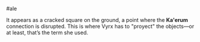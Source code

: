 #ale 

It appears as a cracked square on the ground, a point where the **Ka'erum** connection is disrupted. This is where Vyrx has to "proyect" the objects—or at least, that’s the term she used.